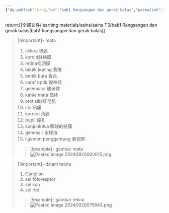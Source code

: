 ```yaml
---
{"dg-publish":true,"up":"bab1 Rangsangan dan gerak balas","permalink":"//learning-materials/sains/sains-t3/struktur-mata-dan-retina/","dgPassFrontmatter":true}
---
```


return:[[全部文件/learning materials/sains/sains T3/bab1 Rangsangan dan gerak balas\|bab1 Rangsangan dan gerak balas]]
>[!important]- mata
>1. sklera 巩膜
>2. koroid脉络膜
>3. retina视网膜
>4. bintik kuning 黄斑
>5. bintik buta 盲点
>6. saraf optik 视神经
>7. gelemaca 玻璃体
>8. kanta mata 晶体
>9. otot silia纤毛肌
>10. iris 巩膜
>11. kornea 角膜
>12. pupil 瞳孔
>13. konjunktiva 眼球的结膜
>14. gelemair 水样液
>15. ligamen penggentung 悬韧带
>>[!example]- gambar mata
>>![Pasted image 20240920000015.png](/img/user/%E5%85%A8%E9%83%A8%E6%96%87%E4%BB%B6/picture/Pasted%20image%2020240920000015.png)


>[!important]- dalam retina
>1. Ganglion 
>2. sel fotoresptor
>3. sel kon 
>4. sel rod
>>[!example]- gambar retina
>>![Pasted image 20240920075643.png](/img/user/%E5%85%A8%E9%83%A8%E6%96%87%E4%BB%B6/picture/Pasted%20image%2020240920075643.png)




